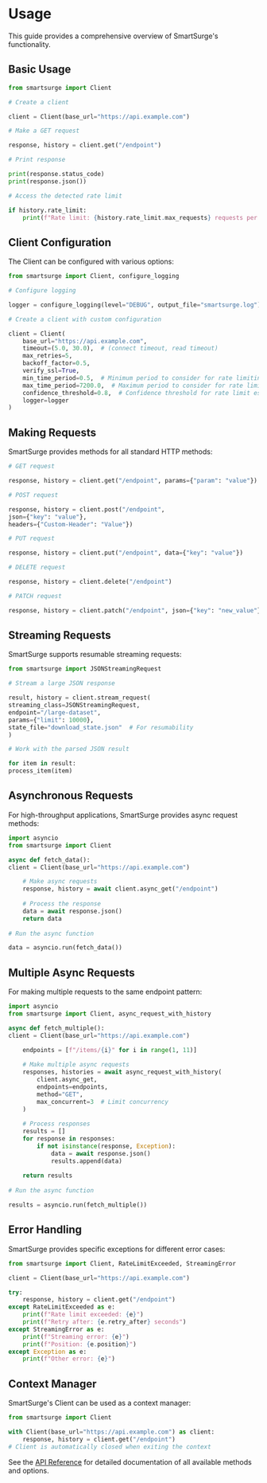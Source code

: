 # Usage

This guide provides a comprehensive overview of SmartSurge's functionality.

## Basic Usage

```python
from smartsurge import Client

# Create a client

client = Client(base_url="https://api.example.com")

# Make a GET request

response, history = client.get("/endpoint")

# Print response

print(response.status_code)
print(response.json())

# Access the detected rate limit

if history.rate_limit:
    print(f"Rate limit: {history.rate_limit.max_requests} requests per {history.rate_limit.time_period} seconds")

```

## Client Configuration

The Client can be configured with various options:

```python
from smartsurge import Client, configure_logging

# Configure logging

logger = configure_logging(level="DEBUG", output_file="smartsurge.log")

# Create a client with custom configuration

client = Client(
    base_url="https://api.example.com",
    timeout=(5.0, 30.0),  # (connect timeout, read timeout)
    max_retries=5,
    backoff_factor=0.5,
    verify_ssl=True,
    min_time_period=0.5,  # Minimum period to consider for rate limiting (seconds)
    max_time_period=7200.0,  # Maximum period to consider for rate limiting (seconds)
    confidence_threshold=0.8,  # Confidence threshold for rate limit estimation
    logger=logger
)
```

## Making Requests

SmartSurge provides methods for all standard HTTP methods:

```python
# GET request

response, history = client.get("/endpoint", params={"param": "value"})

# POST request

response, history = client.post("/endpoint",
json={"key": "value"},
headers={"Custom-Header": "Value"})

# PUT request

response, history = client.put("/endpoint", data={"key": "value"})

# DELETE request

response, history = client.delete("/endpoint")

# PATCH request

response, history = client.patch("/endpoint", json={"key": "new_value"})
```

## Streaming Requests

SmartSurge supports resumable streaming requests:

```python
from smartsurge import JSONStreamingRequest

# Stream a large JSON response

result, history = client.stream_request(
streaming_class=JSONStreamingRequest,
endpoint="/large-dataset",
params={"limit": 10000},
state_file="download_state.json"  # For resumability
)

# Work with the parsed JSON result

for item in result:
process_item(item)
```

## Asynchronous Requests

For high-throughput applications, SmartSurge provides async request methods:

```python
import asyncio
from smartsurge import Client

async def fetch_data():
client = Client(base_url="https://api.example.com")

    # Make async requests
    response, history = await client.async_get("/endpoint")
    
    # Process the response
    data = await response.json()
    return data
    
# Run the async function

data = asyncio.run(fetch_data())
```

## Multiple Async Requests

For making multiple requests to the same endpoint pattern:

```python
import asyncio
from smartsurge import Client, async_request_with_history

async def fetch_multiple():
client = Client(base_url="https://api.example.com")

    endpoints = [f"/items/{i}" for i in range(1, 11)]
    
    # Make multiple async requests
    responses, histories = await async_request_with_history(
        client.async_get,
        endpoints=endpoints,
        method="GET",
        max_concurrent=3  # Limit concurrency
    )
    
    # Process responses
    results = []
    for response in responses:
        if not isinstance(response, Exception):
            data = await response.json()
            results.append(data)
    
    return results
    
# Run the async function

results = asyncio.run(fetch_multiple())
```

## Error Handling

SmartSurge provides specific exceptions for different error cases:

```python
from smartsurge import Client, RateLimitExceeded, StreamingError

client = Client(base_url="https://api.example.com")

try:
    response, history = client.get("/endpoint")
except RateLimitExceeded as e:
    print(f"Rate limit exceeded: {e}")
    print(f"Retry after: {e.retry_after} seconds")
except StreamingError as e:
    print(f"Streaming error: {e}")
    print(f"Position: {e.position}")
except Exception as e:
    print(f"Other error: {e}")
```

## Context Manager

SmartSurge's Client can be used as a context manager:

```python
from smartsurge import Client

with Client(base_url="https://api.example.com") as client:
    response, history = client.get("/endpoint")
# Client is automatically closed when exiting the context
```

See the [API Reference](api/client.md) for detailed documentation of all available methods and options.
